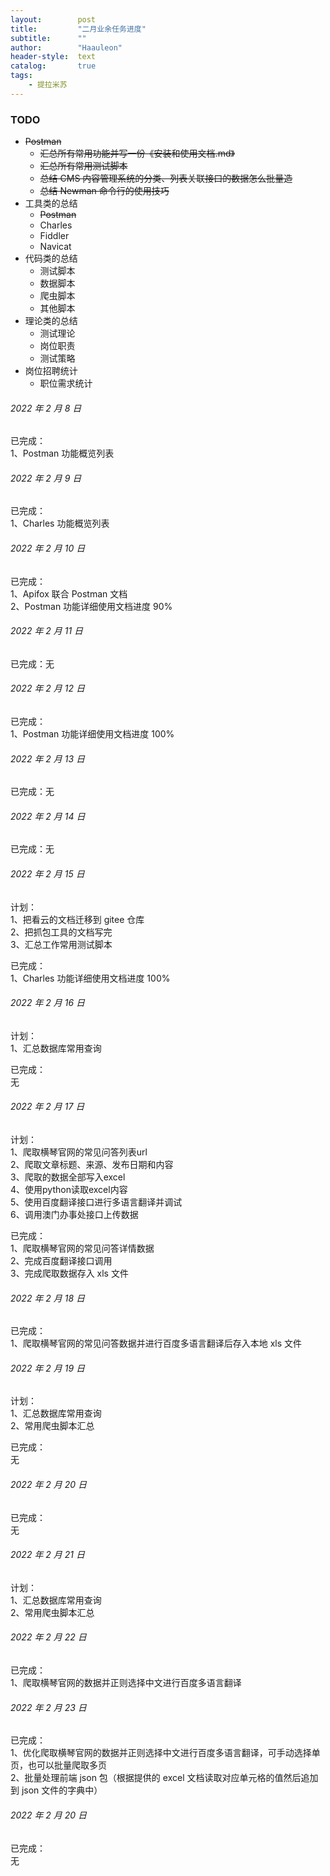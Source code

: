 ```yaml
---
layout:        post
title:         "二月业余任务进度"
subtitle:      ""
author:        "Haauleon"
header-style:  text
catalog:       true
tags:
    - 提拉米苏
---
```


### TODO
- ~~Postman~~
    - ~~汇总所有常用功能并写一份《安装和使用文档.md》~~
    - ~~汇总所有常用测试脚本~~
    - ~~总结 CMS 内容管理系统的分类、列表关联接口的数据怎么批量造~~
    - ~~总结 Newman 命令行的使用技巧~~
- 工具类的总结
    - ~~Postman~~
    - Charles
    - Fiddler
    - Navicat
- 代码类的总结
    - 测试脚本
    - 数据脚本
    - 爬虫脚本
    - 其他脚本
- 理论类的总结
    - 测试理论
    - 岗位职责
    - 测试策略
- 岗位招聘统计
    - 职位需求统计

###### 2022 年 2 月 8 日
已完成：      
1、Postman 功能概览列表         

###### 2022 年 2 月 9 日
已完成：       
1、Charles 功能概览列表         

###### 2022 年 2 月 10 日
已完成：          
1、Apifox 联合 Postman 文档     
2、Postman 功能详细使用文档进度 90%         

###### 2022 年 2 月 11 日
已完成：无

###### 2022 年 2 月 12 日
已完成：         
1、Postman 功能详细使用文档进度 100% 

###### 2022 年 2 月 13 日
已完成：无

###### 2022 年 2 月 14 日
已完成：无

###### 2022 年 2 月 15 日
计划：    
1、把看云的文档迁移到 gitee 仓库     
2、把抓包工具的文档写完       
3、汇总工作常用测试脚本      

已完成：         
1、Charles 功能详细使用文档进度 100%

###### 2022 年 2 月 16 日
计划：      
1、汇总数据库常用查询

已完成：    
无

###### 2022 年 2 月 17 日
计划：     
1、爬取横琴官网的常见问答列表url       
2、爬取文章标题、来源、发布日期和内容          
3、爬取的数据全部写入excel          
4、使用python读取excel内容          
5、使用百度翻译接口进行多语言翻译并调试           
6、调用澳门办事处接口上传数据     

已完成：     
1、爬取横琴官网的常见问答详情数据    
2、完成百度翻译接口调用    
3、完成爬取数据存入 xls 文件

###### 2022 年 2 月 18 日
已完成：     
1、爬取横琴官网的常见问答数据并进行百度多语言翻译后存入本地 xls 文件      

###### 2022 年 2 月 19 日
计划：     
1、汇总数据库常用查询     
2、常用爬虫脚本汇总      

已完成：    
无

###### 2022 年 2 月 20 日
已完成：    
无

###### 2022 年 2 月 21 日
计划：     
1、汇总数据库常用查询     
2、常用爬虫脚本汇总   

###### 2022 年 2 月 22 日
已完成：    
1、爬取横琴官网的数据并正则选择中文进行百度多语言翻译

###### 2022 年 2 月 23 日
已完成：    
1、优化爬取横琴官网的数据并正则选择中文进行百度多语言翻译，可手动选择单页，也可以批量爬取多页    
2、批量处理前端 json 包（根据提供的 excel 文档读取对应单元格的值然后追加到 json 文件的字典中）

###### 2022 年 2 月 20 日
已完成：    
无